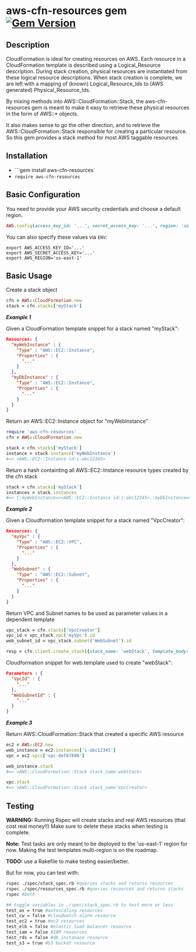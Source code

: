 aws-cfn-resources gem [![Gem Version](https://badge.fury.io/rb/aws-cfn-resources.svg)](http://badge.fury.io/rb/aws-cfn-resources)
=====================

## Description

CloudFormation is ideal for creating resources on AWS. Each resource in a CloudFormation template is described using a Logical_Resource description. During stack creation, physical resources are instantiated from these logical resource descriptions.  When stack creation is complete, we are left with a mapping of (known) Logical_Resource_Ids to (AWS generated) Physical_Resource_Ids.  

By mixing methods into AWS::CloudFormation::Stack, the aws-cfn-resources gem is meant to make it easy to retrieve these physical resources in the form of AWS::* objects.

It also makes sense to go the other direction, and to retrieve the AWS::CloudFormation::Stack responsible for creating a particular resource.  So this gem provides a stack method for most AWS taggable resources.

## Installation
* ```gem install aws-cfn-resources`
* `require aws-cfn-resources`

## Basic Configuration

You need to provide your AWS security credentials and choose a default region.

```ruby
AWS.config(access_key_id: '...', secret_access_key: '...', region: 'us-east-1')
```

You can also specify these values via `ENV`:

    export AWS_ACCESS_KEY_ID='...'
    export AWS_SECRET_ACCESS_KEY='...'
    export AWS_REGION='us-east-1'

## Basic Usage

Create a stack object

```ruby
cfn = AWS::CloudFormation.new
stack = cfn.stacks['myStack']
```

***Example 1***

Given a CloudFormation template snippet for a stack named "myStack":
```json
Resources: {
  "myWebInstance" : {
    "Type" : "AWS::EC2::Instance",
    "Properties" : {
      "..."
    }
  },
  "myDbInstance" : {
    "Type" : "AWS::EC2::Instance",
    "Properties" : {
      "..."
    }
  }
}
```
Return an AWS::EC2::Instance object for "myWebInstance"
```ruby
require 'aws-cfn-resources'
cfn = AWS::CloudFormation.new

stack = cfn.stacks['myStack']
instance = stack.instance('myWebInstance')
#=> <AWS::EC2::Instance id:i-abc12345>
```

Return a hash containting all AWS::EC2::Instance resource types created by the cfn stack
```ruby
stack = cfn.stacks['myStack']
instances = stack.instances
#=> {:myWebInstance=><AWS::EC2::Instance id:i-abc12345>,:myDbInstance=><AWS::EC2::Instance id:i-def67890>}
```

***Example 2***

Given a Cloudformation template snippet for a stack named "VpcCreator":
```json
Resources: {
  "myVpc" : {
    "Type" : "AWS::EC2::VPC",
    "Properties" : {
      "..."
    }
  },
  "WebSubnet" : {
    "Type" : "AWS::EC2::Subnet",
    "Properties" : {
      "..."
    }
  }
}
```
Return VPC and Subnet names to be used as parameter values in a dependent template
```ruby
vpc_stack = cfn.stacks['VpcCreator']
vpc_id = vpc_stack.vpc('myVpc').id
web_subnet_id = vpc_stack.subnet('WebSubnet').id

resp = cfn.client.create_stack({stack_name: 'webStack', template_body: web_template, parameters: [{ParameterKey: "VpcId", ParameterValue: vpc_id}, {ParameterKey: "WebSubnetId", ParameterValue: web_subnet_id}] })
```
Cloudformation snippet for web.template used to create "webStack":
```json
Parameters : {
  "VpcId" : {
    "..."
  },
  "WebSubnetId" : {
    "..."
  }
}
```

***Example 3***

Return AWS::CloudFormation::Stack that created a specific AWS resource

```ruby
ec2 = AWS::EC2.new
web_instance = ec2.instances['i-abc12345']
vpc = ec2.vpcs['vpc-def67890']

web_instance.stack
#=> <AWS::CloudFormation::Stack stack_name:webStack> 

vpc.stack
#=> <AWS::CloudFormation::Stack stack_name:VpcCreator>
```

## Testing
**WARNING:** Running Rspec will create stacks and real AWS resources (that cost real money!!)  Make sure to delete these stacks when testing is complete.

**Note:** Test tasks are only meant to be deployed to the 'us-east-1' region for now.  Making the test templates multi-region is on the roadmap.

**TODO:** use a Rakefile to make testing easier/better.

But for now, you can test with:

```sh
rspec ./spec/stack_spec.rb #queries stacks and returns resources
rspec ./spec/resources_spec.rb #queries resources and returns stacks 
rspec #both 

## toggle variables in ./spec/stack_spec.rb to test more or less
test_as = true #autoscaling resources
test_cw = false #cloudwatch alarm resource
test_ec2 = true #ec2 resources
test_elb = false #elastic load balancer resource
test_iam = false #IAM resources
test_rds = false #db_instanace resource
test_s3 = true #S3 bucket resource
```




